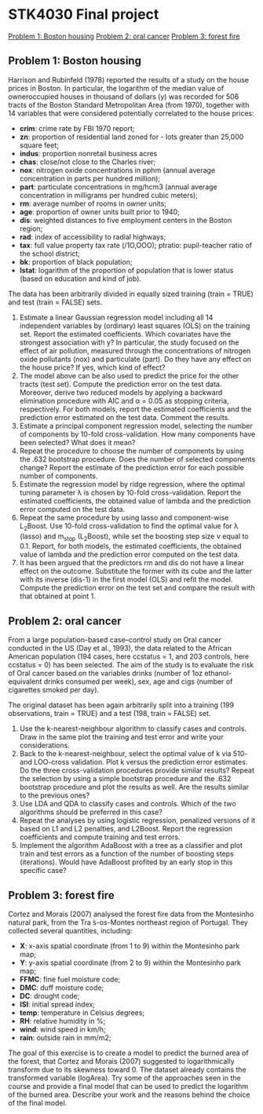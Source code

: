# STK4030 Final project

[Problem 1: Boston housing](#problem-1-boston-housing)
[Problem 2: oral cancer](#problem-2-oral-cancer)
[Problem 3: forest fire](#problem-3-forest-fire)

## Problem 1: Boston housing

Harrison and Rubinfeld (1978) reported the results of a study on the house prices in Boston. In particular, the logarithm of the median value of owneroccupied houses in thousand of dollars (y) was recorded for 506 tracts of the Boston Standard Metropolitan Area (from 1970), together with 14 variables that were considered potentially correlated to the house prices:

- **crim**: crime rate by FBI 1970 report;
- **zn**: proportion of residential land zoned for - lots greater than 25,000 square feet;
- **indus**: proportion nonretail business acres
- **chas**: close/not close to the Charles river;
- **nox**: nitrogen oxide concentrations in pphm (annual average concentration in parts per hundred million);
- **part**: particulate concentrations in mg/hcm3 (annual average concentration in milligrams per hundred cubic meters);
- **rm**: average number of rooms in owner units;
- **age**: proportion of owner units built prior to 1940;
- **dis**: weighted distances to five employment centers in the Boston region;
- **rad**: index of accessibility to radial highways;
- **tax**: full value property tax rate ($/$1O,OOO);
ptratio: pupil-teacher ratio of the school district;
- **bk**: proportion of black population;
- **lstat**: logarithm of the proportion of population that is lower status (based on education and kind of job).

The data has been arbitrarily divided in equally sized training (train = TRUE) and test (train = FALSE) sets.

1. Estimate a linear Gaussian regression model including all 14 independent variables by (ordinary) least squares (OLS) on the training set. Report the estimated coefficients. Which covariates have the strongest association with y? In particular, the study focused on the effect of air pollution, measured through the concentrations of nitrogen oxide pollutants (nox) and particulate (part). Do they have any effect on the house price? If yes, which kind of effect?
2. The model above can be also used to predict the price for the other tracts (test set). Compute the prediction error on the test data. Moreover, derive two reduced models by applying a backward elimination procedure with AIC and α = 0.05 as stopping criteria, respectively. For both models, report the estimated coefficients and the prediction error estimated on the test data. Comment the results.
3. Estimate a principal component regression model, selecting the number of components by 10-fold cross-validation. How many components have been selected? What does it mean?
4. Repeat the procedure to choose the number of components by using the .632 bootstrap procedure. Does the number of selected components change? Report the estimate of the prediction error for each possible number of components.
5. Estimate the regression model by ridge regression, where the optimal tuning parameter λ is chosen by 10-fold cross-validation. Report the estimated coefficients, the obtained value of lambda and the prediction error computed on the test data.
6. Repeat the same procedure by using lasso and component-wise L<sub>2</sub>Boost. Use 10-fold cross-validation to find the optimal value for λ (lasso) and m<sub>stop</sub> (L<sub>2</sub>Boost), while set the boosting step size ν equal to 0.1. Report, for both models, the estimated coefficients, the obtained value of lambda and the prediction error computed on the test data.
7. It has been argued that the predictors rm and dis do not have a linear effect on the outcome. Substitute the former with its cube and the latter with its inverse (dis-1) in the first model (OLS) and refit the model. Compute the prediction error on the test set and compare the result with that obtained at point 1.

## Problem 2: oral cancer

From a large population-based case–control study on Oral cancer conducted in the US (Day et al., 1993), the data related to the African American population (194 cases, here ccstatus = 1, and 203 controls, here ccstatus = 0) has been selected. The aim of the study is to evaluate the risk of Oral cancer based on the variables drinks (number of 1oz ethanol-equivalent drinks consumed per week), sex, age and cigs (number of cigarettes smoked per day).
					
The original dataset has been again arbitrarily split into a training (199 observations, train = TRUE) and a test (198, train = FALSE) set.				

1. Use the k-nearest-neighbour algorithm to classify cases and controls. Draw in the same plot the training and test error and write your considerations.
2. Back to the k-nearest-neighbour, select the optimal value of k via 510- and LOO-cross validation. Plot k versus the prediction error estimates. Do the three cross-validation procedures provide similar results? Repeat the selection by using a simple bootstrap procedure and the .632 bootstrap procedure and plot the results as well. Are the results similar to the previous ones?
3. Use LDA and QDA to classify cases and controls. Which of the two algorithms should be preferred in this case?
4. Repeat the analyses by using logistic regression, penalized versions of it based on L1 and L2 penalties, and L2Boost. Report the regression coefficients and compute training and test errors.
5. Implement the algorithm AdaBoost with a tree as a classifier and plot train and test errors as a function of the number of boosting steps (iterations). Would have AdaBoost profited by an early stop in this specific case?

## Problem 3: forest fire

Cortez and Morais (2007) analysed the forest fire data from the Montesinho natural park, from the Tra ́s-os-Montes northeast region of Portugal. They collected several quantities, including:

- **X**: x-axis spatial coordinate (from 1 to 9) within the Montesinho park map;
- **Y**: y-axis spatial coordinate (from 2 to 9) within the Montesinho park map;
- **FFMC**: fine fuel moisture code;
- **DMC**: duff moisture code;
- **DC**: drought code;
- **ISI**: initial spread index;
- **temp**: temperature in Celsius degrees;
- **RH**: relative humidity in %;
- **wind**: wind speed in km/h;
- **rain**: outside rain in mm/m2;

The goal of this exercise is to create a model to predict the burned area of the forest, that Cortez and Morais (2007) suggested to logarithmically transform due to its skewness toward 0. The dataset already contains the transformed variable (logArea). Try some of the approaches seen in the course and provide a final model that can be used to predict the logarithm of the burned area. Describe your work and the reasons behind the choice of the final model.
